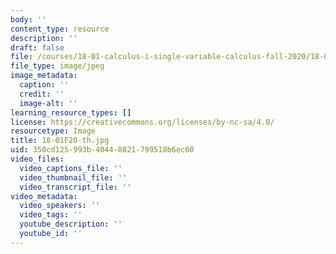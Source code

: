 ```yaml
---
body: ''
content_type: resource
description: ''
draft: false
file: /courses/18-01-calculus-i-single-variable-calculus-fall-2020/18-01f20-th.jpg
file_type: image/jpeg
image_metadata:
  caption: ''
  credit: ''
  image-alt: ''
learning_resource_types: []
license: https://creativecommons.org/licenses/by-nc-sa/4.0/
resourcetype: Image
title: 18-01F20-th.jpg
uid: 350cd125-993b-4044-8821-799510b6ec60
video_files:
  video_captions_file: ''
  video_thumbnail_file: ''
  video_transcript_file: ''
video_metadata:
  video_speakers: ''
  video_tags: ''
  youtube_description: ''
  youtube_id: ''
---
```

